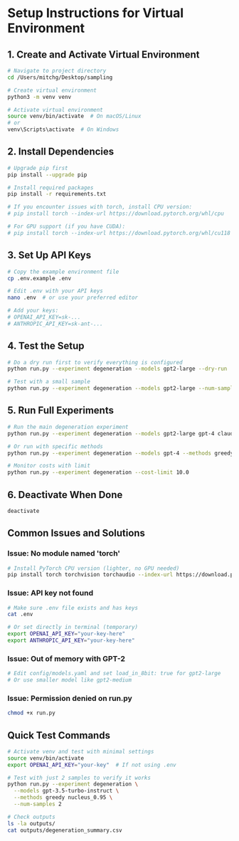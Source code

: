 # Setup Instructions for Virtual Environment

## 1. Create and Activate Virtual Environment

```bash
# Navigate to project directory
cd /Users/mitchg/Desktop/sampling

# Create virtual environment
python3 -m venv venv

# Activate virtual environment
source venv/bin/activate  # On macOS/Linux
# or
venv\Scripts\activate  # On Windows
```

## 2. Install Dependencies

```bash
# Upgrade pip first
pip install --upgrade pip

# Install required packages
pip install -r requirements.txt

# If you encounter issues with torch, install CPU version:
# pip install torch --index-url https://download.pytorch.org/whl/cpu

# For GPU support (if you have CUDA):
# pip install torch --index-url https://download.pytorch.org/whl/cu118
```

## 3. Set Up API Keys

```bash
# Copy the example environment file
cp .env.example .env

# Edit .env with your API keys
nano .env  # or use your preferred editor

# Add your keys:
# OPENAI_API_KEY=sk-...
# ANTHROPIC_API_KEY=sk-ant-...
```

## 4. Test the Setup

```bash
# Do a dry run first to verify everything is configured
python run.py --experiment degeneration --models gpt2-large --dry-run

# Test with a small sample
python run.py --experiment degeneration --models gpt2-large --num-samples 5 --methods greedy
```

## 5. Run Full Experiments

```bash
# Run the main degeneration experiment
python run.py --experiment degeneration --models gpt2-large gpt-4 claude-3-5-sonnet-20241022

# Or run with specific methods
python run.py --experiment degeneration --models gpt-4 --methods greedy beam_10 nucleus_0.95

# Monitor costs with limit
python run.py --experiment degeneration --cost-limit 10.0
```

## 6. Deactivate When Done

```bash
deactivate
```

## Common Issues and Solutions

### Issue: No module named 'torch'
```bash
# Install PyTorch CPU version (lighter, no GPU needed)
pip install torch torchvision torchaudio --index-url https://download.pytorch.org/whl/cpu
```

### Issue: API key not found
```bash
# Make sure .env file exists and has keys
cat .env

# Or set directly in terminal (temporary)
export OPENAI_API_KEY="your-key-here"
export ANTHROPIC_API_KEY="your-key-here"
```

### Issue: Out of memory with GPT-2
```bash
# Edit config/models.yaml and set load_in_8bit: true for gpt2-large
# Or use smaller model like gpt2-medium
```

### Issue: Permission denied on run.py
```bash
chmod +x run.py
```

## Quick Test Commands

```bash
# Activate venv and test with minimal settings
source venv/bin/activate
export OPENAI_API_KEY="your-key"  # If not using .env

# Test with just 2 samples to verify it works
python run.py --experiment degeneration \
  --models gpt-3.5-turbo-instruct \
  --methods greedy nucleus_0.95 \
  --num-samples 2

# Check outputs
ls -la outputs/
cat outputs/degeneration_summary.csv
```